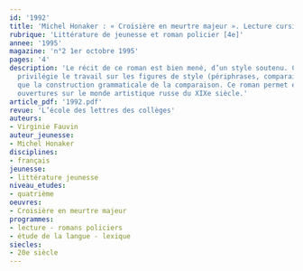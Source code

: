 ```yaml
---
id: '1992'
title: 'Michel Honaker : « Croisière en meurtre majeur ». Lecture cursive '
rubrique: 'Littérature de jeunesse et roman policier [4e]'
annee: '1995'
magazine: 'n°2 1er octobre 1995'
pages: '4'
description: 'Le récit de ce roman est bien mené, d’un style soutenu. Cette étude
  privilégie le travail sur les figures de style (périphrases, comparaisons…), ainsi
  que la construction grammaticale de la comparaison. Ce roman permet en outre quelques
  ouvertures sur le monde artistique russe du XIXe siècle.'
article_pdf: '1992.pdf'
revue: 'L’école des lettres des collèges'
auteurs:
- Virginie Fauvin
auteur_jeunesse:
- Michel Honaker
disciplines:
- français
jeunesse:
- littérature jeunesse
niveau_etudes:
- quatrième
oeuvres:
- Croisière en meurtre majeur
programmes:
- lecture - romans policiers
- étude de la langue - lexique
siecles:
- 20e siècle
---
```

